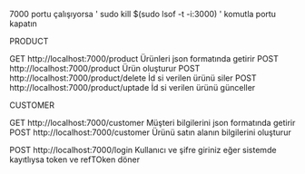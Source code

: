 
7000 portu çalışıyorsa ' sudo kill $(sudo lsof -t -i:3000) ' komutla portu kapatın



PRODUCT

GET http://localhost:7000/product Ürünleri json formatında getirir
POST http://localhost:7000/product Ürün oluşturur
POST http://localhost:7000/product/delete İd si verilen ürünü siler
POST http://localhost:7000/product/uptade İd si verilen ürünü günceller

 CUSTOMER

GET http://localhost:7000/customer Müşteri bilgilerini json formatında getirir
POST http://localhost:7000/customer Ürünü satın alanın bilgilerini oluşturur



POST http://localhost:7000/login Kullanıcı ve şifre giriniz eğer sistemde kayıtlıysa token ve refTOken döner

